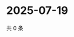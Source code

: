 # 2025-07-19

共 0 条

<!-- BEGIN ZHIHUVIDEO -->
<!-- 最后更新时间 Sat Jul 19 2025 03:10:47 GMT+0800 (China Standard Time) -->

<!-- END ZHIHUVIDEO -->
